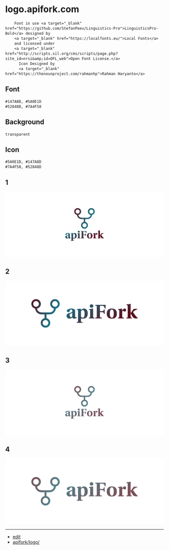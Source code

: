 # logo.apifork.com



        Font in use <a target="_blank" href="https://github.com/StefanPeev/Linguistics-Pro">LinguisticsPro-Bold</a> designed by
        <a target="_blank" href="https://localfonts.eu/">Local Fonts</a>
        and licensed under
        <a target="_blank" href="http://scripts.sil.org/cms/scripts/page.php?site_id=nrsi&amp;id=OFL_web">Open Font License.</a>
          Icon Designed by
          <a target="_blank" href="https://thenounproject.com/rahmanhp">Rahman Haryanto</a>
          
          
          


## Font

    #147A8D, #5A0E1D
    #52848D, #7A4F58

## Background
    
    transparent

## Icon

    #5A0E1D, #147A8D
    #7A4F58, #52848D

## 1
![1/cover.png](1/cover.png)

## 2
![2/cover.png](2/cover.png)

## 3
![3/cover.png](3/cover.png)

## 4
![4/cover.png](4/cover.png)


---

+ [edit](https://github.com/apifork/logo/edit/main/README.md)
+ [apifork/logo/](https://github.com/apifork/logo/)

          
